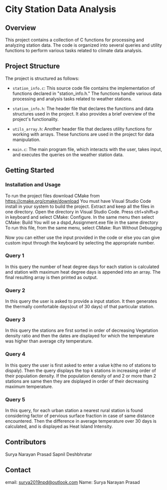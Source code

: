 # City Station Data Analysis

## Overview

This project contains a collection of C functions for processing and analyzing station data. The code is organized into several queries and utility functions to perform various tasks related to climate data analysis.

## Project Structure

The project is structured as follows:

- `station_info.c`: This source code file contains the implementation of functions declared in "station_info.h." The functions handle various data processing and analysis tasks related to weather stations.

- `station_info.h`: The header file that declares the functions and data structures used in the project. It also provides a brief overview of the project's functionality.

- `utils_array.h`: Another header file that declares utility functions for working with arrays. These functions are used in the project for data manipulation.

- `main.c`: The main program file, which interacts with the user, takes input, and executes the queries on the weather station data.

## Getting Started


### Installation and Usage

To run the project files download CMake from https://cmake.org/cmake/download
You must have Visual Studio Code install in your system to build the project.
Extract and keep all the files in one directory.
Open the directory in Visual Studio Code.
Press ctrl+shift+p in keyboard and select CMake: Configure.
In the same menu then select CMake: Build
You will se a dspd_Assignment.exe file in the same directory 
To run this file, from the same menu, select CMake: Run Without Debugging

Now you can either use the input provided in the code or else you can give custom input through the keyboard by selecting the appropriate number.

### Query 1

In this query the number of heat degree days for each station is calculated and station with maximum heat degree days is appended into an array.
The final resulting array is then printed as output.

### Query 2

In this query the user is asked to provide a input station. It then generates the thermally comfortable days(out of 30 days) of that particular station.

### Query 3

In this query the stations are first sorted in order of decreasing Vegetation density ratio and then the dates are displayed for which the temperature was higher than average city temperature.

### Query 4

In this query the user is first asked to enter a value k(the no of stations to dispaly). Then the query displays the top k stations in increasing order of their population density. If the population density of and 2 or more than 2 stations are same then they are dsiplayed in order of their decreasing maximum temperature.

### Query 5

In this query, for each urban station a nearest rural station is found considering factor of pervious surface fraction in case of same distance encountered. Then the difference in average temperature over 30 days is calculated, and is displayed as Heat Island Intensity.


## Contributors
Surya Narayan Prasad
Sapnil Deshbhratar

## Contact

email: surya2019npd@outlook.com
Name: Surya Narayan Prasad


